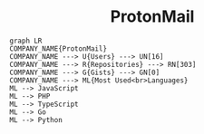 <h1 align="center">ProtonMail</h1>

```mermaid
graph LR
COMPANY_NAME{ProtonMail}
COMPANY_NAME ---> U{Users} ---> UN[16]
COMPANY_NAME ---> R{Repositories} ---> RN[303]
COMPANY_NAME ---> G{Gists} ---> GN[0]
COMPANY_NAME ---> ML{Most Used<br>Languages}
ML --> JavaScript
ML --> PHP
ML --> TypeScript
ML --> Go
ML --> Python
```
